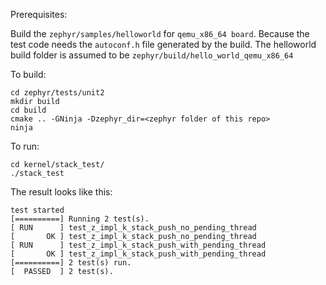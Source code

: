 Prerequisites:

Build the `zephyr/samples/helloworld` for `qemu_x86_64 board`. Because the test code needs the `autoconf.h` file generated by the build.
The helloworld build folder is assumed to be `zephyr/build/hello_world_qemu_x86_64`



To build:
```
cd zephyr/tests/unit2
mkdir build
cd build
cmake .. -GNinja -Dzephyr_dir=<zephyr folder of this repo>
ninja
```

To run:
```
cd kernel/stack_test/
./stack_test
```
The result looks like this:

```
test started
[==========] Running 2 test(s).
[ RUN      ] test_z_impl_k_stack_push_no_pending_thread
[       OK ] test_z_impl_k_stack_push_no_pending_thread
[ RUN      ] test_z_impl_k_stack_push_with_pending_thread
[       OK ] test_z_impl_k_stack_push_with_pending_thread
[==========] 2 test(s) run.
[  PASSED  ] 2 test(s).
```
